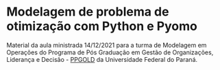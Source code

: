 # Modelagem de problema de otimização com Python e Pyomo

Material da aula ministrada 14/12/2021 para a turma de Modelagem em Operações do Programa de Pós Graduação em Gestão de Organizações, Liderança e Decisão - [PPGOLD](http://www.prppg.ufpr.br/site/ppgold) da Universidade Federal do Paraná.
